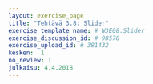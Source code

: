 ```yaml
---
layout: exercise_page
title: "Tehtävä 3.8: Slider"
exercise_template_name: # W3E08.Slider
exercise_discussion_id: # 98578
exercise_upload_id: # 381432
kesken:  1
no_review: 1
julkaisu: 4.4.2018
---
```

